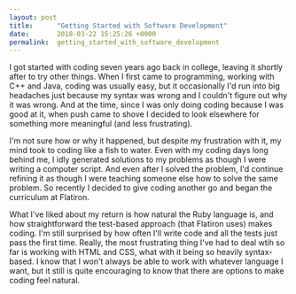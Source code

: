 ```yaml
---
layout: post
title:      "Getting Started with Software Development"
date:       2018-03-22 15:25:26 +0000
permalink:  getting_started_with_software_development
---
```



I got started with coding seven years ago back in college, leaving it shortly after to try other things.  When I first came to programming, working with C++ and Java, coding was usually easy, but it occasionally I'd run into big headaches just because my syntax was wrong and I couldn't figure out why it was wrong.   And at the time, since I was only doing coding because I was good at it, when push came to shove I decided to look elsewhere for something more meaningful (and less frustrating).

I'm not sure how or why it happened, but despite my frustration with it, my mind took to coding like a fish to water.  Even with my coding days long behind me, I idly generated solutions to my problems as though I were writing a computer script.  And even after I solved the problem, I'd continue refining it as though I were teaching someone else how to solve the same problem.  So recently I decided to give coding another go and began the curriculum at Flatiron.

What I've liked about my return is how natural the Ruby language is, and how straightforward the test-based approach (that Flatiron uses) makes coding.  I'm still surprised by how often I'll write code and all the tests just pass the first time.  Really, the most frustrating thing I've had to deal wtih so far is working with HTML and CSS, what with it being so heavily syntax-based.  I know that I won't always be able to work with whatever language I want, but it still is quite encouraging to know that there are options to make coding feel natural.
